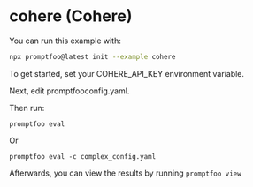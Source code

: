 # cohere (Cohere)

You can run this example with:

```bash
npx promptfoo@latest init --example cohere
```

To get started, set your COHERE_API_KEY environment variable.

Next, edit promptfooconfig.yaml.

Then run:

```
promptfoo eval
```

Or

```
promptfoo eval -c complex_config.yaml
```

Afterwards, you can view the results by running `promptfoo view`

